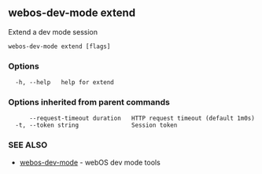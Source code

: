 ## webos-dev-mode extend

Extend a dev mode session

```
webos-dev-mode extend [flags]
```

### Options

```
  -h, --help   help for extend
```

### Options inherited from parent commands

```
      --request-timeout duration   HTTP request timeout (default 1m0s)
  -t, --token string               Session token
```

### SEE ALSO

* [webos-dev-mode](webos-dev-mode.md)	 - webOS dev mode tools

